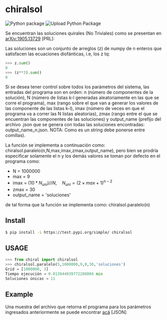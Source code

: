 # chiralsol

![Python package](https://github.com/valentinafv96/chiralsol/workflows/Python%20package/badge.svg)
![Upload Python Package](https://github.com/valentinafv96/chiralsol/workflows/Upload%20Python%20Package/badge.svg)

Se encuentran las soluciones quirales (No Triviales) como se presentan en [arXiv:1905.13729](https://arxiv.org/abs/1905.13729) [PRL]:

Las soluciones son un conjunto de arreglos (z) de numpy de n enteros que satisfacen las ecuaciones diofánticas, i.e, los z tq:

```python
>>> z.sum()
0
>>> (z**3).sum()
0
```

Si se desea tener control sobre todos los parámetros del sistema, las entradas del programa son en orden: n (número de componentes de la solución), N (número de listas k-l generadas aleatoriamente en las que se corre el programa), max (rango sobre el que van a generar los valores de las componente de las listas k-l), imax (número de veces en que el programa va a correr las N listas aleatorias), zmax (rango entre el que se encuentran las componentes de las soluciones) y output_name (prefijo del archivo .json que se genera con todas las soluciones encontradas: output_name_n.json. NOTA: Como es un string debe ponerse entre comillas).

La función se implementa a continuación como: chiralsol.paralelo(n,N,max,imax,zmax,output_name), pero bien se prodría especificar solamente el n y los demás valores se toman por defecto en el programa como: 

  - N = 1000000
  - max = 9
  - imax = $(10 * N_{uni}) // N, \quad N_{uni} = (2\times max +1)^{n-2}$
  - zmax = 30
  - output_name = 'soluciones'
  
de tal forma que la función se implementa como: chiralsol.paralelo(n)

## Install
```bash
$ pip install -i https://test.pypi.org/simple/ chiralsol
```
## USAGE
```python
>>> from chiral import chiralsol
>>> chiralsol.paralelo(5,1000000,9,0,30,'soluciones')
Grid → [1000000, 3]
Tiempo ejecución → 0.013944939772288004 min
Soluciones únicas → 11
```

## Example
Una muestra del archivo que retorna el programa para los parámetros ingresados anteriormente se puede encontrar [acá](https://github.com/valentinafv96/chiralsol/blob/main/soluciones_5.json) [JSON]
